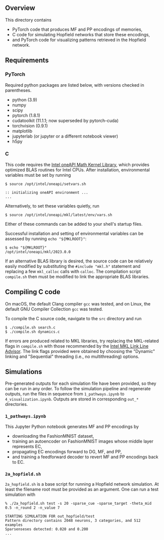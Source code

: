 ## Overview

This directory contains
- PyTorch code that produces MF and PP encodings of memories,
- C code for simulating Hopfield networks that store these encodings,
- and PyTorch code for visualizing patterns retrieved in the Hopfield network.


## Requirements

### PyTorch

Required python packages are listed below, with versions checked in parentheses.
- python (3.9)
- numpy
- scipy
- pytorch (1.8.1)
- cudatoolkit (11.1.1; now superseded by pytorch-cuda)
- torchvision (0.9.1)
- matplotlib
- jupyterlab (or jupyter or a different notebook viewer)
- h5py

### C

This code requires the [Intel oneAPI Math Kernel Library](https://www.intel.com/content/www/us/en/developer/tools/oneapi/onemkl-download.html), which provides optimized BLAS routines for Intel CPUs. After installation, environmental variables must be set by running
```console
$ source /opt/intel/oneapi/setvars.sh

:: initializing oneAPI environment ...
...
```
Alternatively, to set these variables quietly, run
```console
$ source /opt/intel/oneapi/mkl/latest/env/vars.sh
```
Either of these commands can be added to your shell's startup files.

Successful installation and setting of environmental variables can be assessed by running `echo "${MKLROOT}"`:
```console
$ echo "${MKLROOT}"
/opt/intel/oneapi/mkl/2023.0.0
```
If an alternative BLAS library is desired, the source code can be relatively easily modified by substituting the `#include "mkl.h"` statement and replacing a few `mkl_calloc` calls with `calloc`. The compilation script `compile.sh` then must be modified to link the appropriate BLAS libraries.


## Compiling C code

On macOS, the default Clang compiler `gcc` was tested, and on Linux, the default GNU Compiler Collection `gcc` was tested.

To compile the C source code, navigate to the `src` directory and run
```console
$ ./compile.sh search.c
$ ./compile.sh dynamics.c
```

If errors are produced related to MKL libraries, try replacing the MKL-related flags in `compile.sh` with those recommended by the [Intel MKL Link Line Advisor](https://www.intel.com/content/www/us/en/developer/tools/oneapi/onemkl-link-line-advisor.html). The link flags provided were obtained by choosing the "Dynamic" linking and "Sequential" threading (i.e., no multithreading) options.


## Simulations

Pre-generated outputs for each simulation file have been provided, so they can be run in any order. To follow the simulation pipeline and regenerate outputs, run the files in sequence from `1_pathways.ipynb` to `4_visualization.ipynb`. Outputs are stored in corresponding `out_*` directories.


### `1_pathways.ipynb`

This Jupyter Python notebook generates MF and PP encodings by
- downloading the FashionMNIST dataset,
- training an autoencoder on FashionMNIST images whose middle layer represents EC,
- propagating EC encodings forward to DG, MF, and PP,
- and training a feedforward decoder to revert MF and PP encodings back to EC.


### `2a_hopfield.sh`

`2a_hopfield.sh` is a base script for running a Hopfield network simulation. At least the filename root must be provided as an argument. One can run a test simulation with
```
% ./2a_hopfield.sh test -s 20 -sparse_cue -sparse_target -theta_mid 0.5 -n_round 2 -n_value 7

STARTING SIMULATION FOR out_hopfield/test
Pattern directory contains 2048 neurons, 3 categories, and 512 examples
Sparsenseses detected: 0.020 and 0.200
...

```
